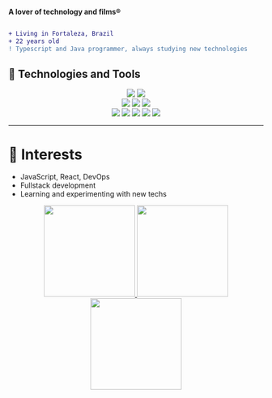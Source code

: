 

**A lover of technology and films®**  
```diff

+ Living in Fortaleza, Brazil
+ 22 years old
! Typescript and Java programmer, always studying new technologies
```

## 🔧 Technologies and Tools

<p align="center">

  <!-- LINGUAGENS -->
  <img src="https://img.shields.io/badge/TypeScript-3178C6?style=for-the-badge&logo=typescript&logoColor=white" />
  <img src="https://img.shields.io/badge/Java-007396?style=for-the-badge&logo=java&logoColor=white" />

  <br/>

  <!-- FRAMEWORKS E PLATAFORMAS -->
  <img src="https://img.shields.io/badge/Node.js-339933?style=for-the-badge&logo=node.js&logoColor=white" />
  <img src="https://img.shields.io/badge/Spring-6DB33F?style=for-the-badge&logo=spring&logoColor=white" />
  <img src="https://img.shields.io/badge/Docker-2496ED?style=for-the-badge&logo=docker&logoColor=white" />

  <br/>

  <!-- FERRAMENTAS -->
  <img src="https://img.shields.io/badge/Git-F05032?style=for-the-badge&logo=git&logoColor=white" />
  <img src="https://img.shields.io/badge/NPM-CB3837?style=for-the-badge&logo=npm&logoColor=white" />
  <img src="https://img.shields.io/badge/Markdown-000000?style=for-the-badge&logo=markdown&logoColor=white" />
  <img src="https://img.shields.io/badge/Linux-FCC624?style=for-the-badge&logo=linux&logoColor=black" />
  <img src="https://img.shields.io/badge/VS%20Code-007ACC?style=for-the-badge&logo=visual-studio-code&logoColor=white" />

</p>

---

# 🌱 Interests

- JavaScript, React, DevOps  
- Fullstack development  
- Learning and experimenting with new techs

<p align="center">
  <a href="https://github.com/AndersonFreitasF">
    <img height="180em" src="https://github-readme-stats.vercel.app/api?username=AndersonFreitasF&show_icons=true&theme=radical&include_all_commits=true&count_private=true"/>
    <img height="180em" src="https://github-readme-streak-stats.herokuapp.com/?user=AndersonFreitasF&theme=radical"/>
    <img height="180em" src="https://github-readme-stats.vercel.app/api/top-langs/?username=AndersonFreitasF&layout=compact&langs_count=8&theme=radical"/>
  </a>
</p>

















